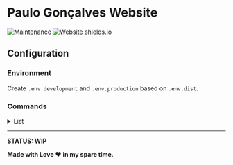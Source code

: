 # Paulo Gonçalves Website
[![Maintenance](https://img.shields.io/badge/Maintained%3F-yes-green.svg)](https://github.com/paulogoncalvs/pg-web)
[![Website shields.io](https://img.shields.io/website-up-down-green-red/http/shields.io.svg)](https://www.paulogoncalves.dev/)

## Configuration

### Environment

Create `.env.development` and `.env.production` based on `.env.dist`.

### Commands

<details>
<summary>List</summary>

| COMMAND                        | DESCRIPTION                                     |
|:-------------------------------|-------------------------------------------------|
| **BUILD**                      |                                                 |
| `yarn build`                   | Generate dist                                   |
| **SERVER**                     |                                                 |
| `yarn start:dev`               | Start **Development** server                    |
| `yarn start:prod`              | Generate dist + Start **Production** server     |
| `yarn start:prod:server`       | Start Production server without dist generation |
| **TESTS**                      |                                                 |
| `yarn tests:jest`              | Run Jest tests                                  |
| `yarn tests:jest:update`       | Update Jest tests                               |
| `yarn tests:playwright`        | Generate dist + Run Playwright tests            |
| `yarn tests:playwright:update` | Generate dist + Update Playwright tests         |
| `yarn tests:playwright:run`    | Run Playwright tests without dist generation    |
| `yarn tests:playwright:build`  | Build Playwright docker image                   |
| `yarn tests`                   | Run Jest and Playwright tests                   |
| **LINT**                       |                                                 |
| `yarn lint:ts`                 | Lint TypeScript                                 |
| `yarn lint:ts-fix`             | Lint TypeScript - Fix                           |
| `yarn lint:css`                | Lint CSS                                        |
| `yarn lint:css-fix`            | Lint CSS - Fix                                  |
| `yarn lint`                    | Lint All                                        |
| `yarn lint:fix`                | Lint All - Fix                                  |
| **PACKAGES**                   |                                                 |
| `yarn upgrade:all`             | Upgrade all the packages                        |
| `yarn upgrade:latest`          | Upgrades packages to their latest version       |

</details>

---

**STATUS: WIP**

**Made with Love :heart: in my spare time.**